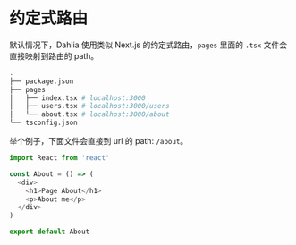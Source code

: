 # 约定式路由

默认情况下，Dahlia 使用类似 Next.js 的约定式路由，`pages` 里面的 `.tsx` 文件会直接映射到路由的 path。

```bash
.
├── package.json
├── pages
│   ├── index.tsx # localhost:3000
│   ├── users.tsx # localhost:3000/users
│   └── about.tsx # localhost:3000/about
└── tsconfig.json
```

举个例子，下面文件会直接到 url 的 path: `/about`。

```js
import React from 'react'

const About = () => (
  <div>
    <h1>Page About</h1>
    <p>About me</p>
  </div>
)

export default About
```
